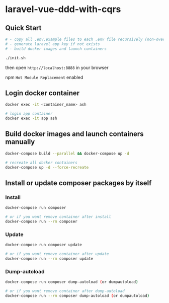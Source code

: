 # laravel-vue-ddd-with-cqrs

## Quick Start
```bash
# - copy all .env.example files to each .env file recursively (non-overwriting)
# - generate laravel app key if not exists
# - build docker images and launch containers

./init.sh
```

then open `http://localhost:8888` in your browser

npm `Hot Module Replacement` enabled


## Login docker container
```bash
docker exec -it <container_name> ash

# login app container
docker exec -it app ash
```


## Build docker images and launch containers manually
```bash
docker-compose build --parallel && docker-compose up -d

# recreate all docker containers
docker-compose up -d --force-recreate
```


## Install or update composer packages by itself
### Install
```bash
docker-compose run composer

# or if you want remove container after install
docker-compose run --rm composer
```
### Update
```bash
docker-compose run composer update

# or if you want remove container after update
docker-compose run --rm composer update
```
### Dump-autoload
```bash
docker-compose run composer dump-autoload (or dumpautoload)

# or if you want remove container after dump-autoload
docker-compose run --rm composer dump-autoload (or dumpautoload)
```